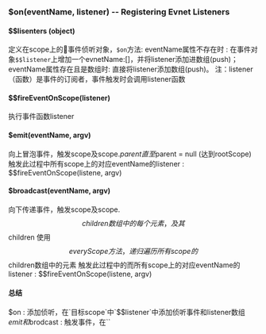 ### $on(eventName, listener) -- Registering Evnet Listeners

#### $$lisenters (object)
定义在scope上的事件侦听对象，`$on`方法: 
    eventName属性不存在时     :   在事件对象`$$listener`上增加一个evnetName:[]，并将listener添加进数组(push)；
    eventName属性存在且是数组时:   直接将listener添加数组(push)。
    注：listener（函数）是事件的订阅者，事件触发时会调用listener函数

#### $$fireEventOnScope(listener)
执行事件函数listener

#### $emit(eventName, argv)
向上冒泡事件，触发scope及scope.$parent
直至$parent = null (达到rootScope)
触发此过程中所有scope上的对应eventName的listener : $$fireEventOnScope(listene, argv)

#### $broadcast(eventName, argv)
向下传递事件，触发scope及scope.$$children数组中的每个元素，及其$$children
使用$$everyScope方法，递归遍历所有scope的$$children数组中的元素
触发此过程中的而所有scope上的对应eventName的listener : $$fireEventOnScope(listene, argv)

#### 总结
$on    :    添加侦听，在`目标scope`中`$$listener`中添加侦听事件和listener数组
$emit和$brodcast  :    触发事件，在``